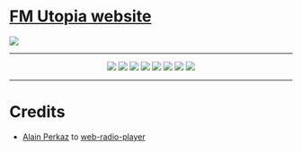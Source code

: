 # [FM Utopia website](https://fm.reaprx.tk)

<img src="https://raw.githubusercontent.com/reaprx/FM-Utopia-web/main/assets/css/images/Capture.PNG" >

****
<p align="center">
<img src="https://api.netlify.com/api/v1/badges/58656c70-c9ab-4630-8ae8-f0573a006973/deploy-status">
<img src="https://img.shields.io/github/forks/reaprx/fm-utopia?style=for-the-badge">
<img src="https://img.shields.io/github/stars/reaprx/fm-utopia?style=for-the-badge">
<img src="https://img.shields.io/github/issues/reaprx/fm-utopia?style=for-the-badge">
<img src="https://img.shields.io/github/search/reaprx/fm-utopia/Hit?style=for-the-badge">
<img src="https://img.shields.io/github/repo-size/reaprx/fm-utopia?style=for-the-badge">
<img src="https://img.shields.io/github/last-commit/reaprx/fm-utopia?style=for-the-badge">
<img src="https://img.shields.io/github/contributors/reaprx/fm-utopia?style=for-the-badge&color=blue">
</p>

****

# Credits
- [Alain Perkaz](https://github.com/aperkaz/) to [web-radio-player](https://github.com/aperkaz/web-radio-player) 



